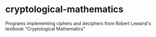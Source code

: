 # cryptological-mathematics
Programs implementing ciphers and deciphers from Robert Lewand's textbook "Cryptological Mathematics"
